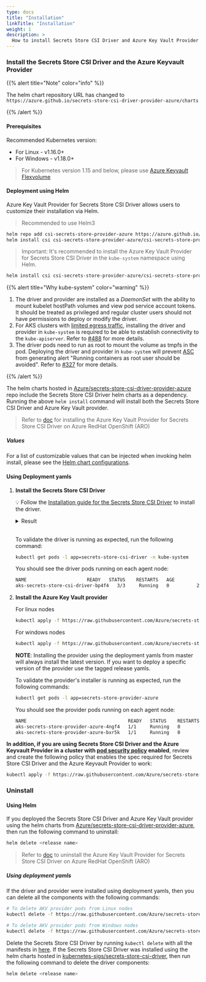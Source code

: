 ```yaml
---
type: docs
title: "Installation"
linkTitle: "Installation"
weight: 1
description: >
  How to install Secrets Store CSI Driver and Azure Key Vault Provider on your clusters.
---
```


### Install the Secrets Store CSI Driver and the Azure Keyvault Provider

{{% alert title="Note" color="info" %}}

The helm chart repository URL has changed to `https://azure.github.io/secrets-store-csi-driver-provider-azure/charts`

{{% /alert %}}

#### Prerequisites

Recommended Kubernetes version:

- For Linux - v1.16.0+
- For Windows - v1.18.0+

> For Kubernetes version 1.15 and below, please use [Azure Keyvault Flexvolume](https://github.com/Azure/kubernetes-keyvault-flexvol)

#### Deployment using Helm

Azure Key Vault Provider for Secrets Store CSI Driver allows users to customize their installation via Helm.

> Recommended to use Helm3

```bash
helm repo add csi-secrets-store-provider-azure https://azure.github.io/secrets-store-csi-driver-provider-azure/charts
helm install csi csi-secrets-store-provider-azure/csi-secrets-store-provider-azure
```

> Important: It's recommended to install the Azure Key Vault Provider for Secrets Store CSI Driver in the `kube-system` namespace using Helm.

```bash
helm install csi csi-secrets-store-provider-azure/csi-secrets-store-provider-azure --namespace kube-system
```

{{% alert title="Why kube-system" color="warning" %}}

1. The driver and provider are installed as a *DaemonSet* with the ability to mount kubelet hostPath volumes and view pod service account tokens. It should be treated as privileged and regular cluster users should not have permissions to deploy or modify the driver.
1. For AKS clusters with [limited egress traffic](https://docs.microsoft.com/en-us/azure/aks/limit-egress-traffic), installing the driver and provider in `kube-system` is required to be able to establish connectivity to the `kube-apiserver`. Refer to [#488](https://github.com/Azure/secrets-store-csi-driver-provider-azure/issues/488) for more details.
2. The driver pods need to run as root to mount the volume as tmpfs in the pod. Deploying the driver and provider in `kube-system` will prevent [ASC](https://docs.microsoft.com/en-us/azure/security-center/container-security) from generating alert "Running containers as root user should be avoided". Refer to [#327](https://github.com/Azure/secrets-store-csi-driver-provider-azure/issues/327) for more details.

{{% /alert %}}

The helm charts hosted in [Azure/secrets-store-csi-driver-provider-azure](https://github.com/Azure/secrets-store-csi-driver-provider-azure/tree/master/charts/csi-secrets-store-provider-azure) repo include the Secrets Store CSI Driver helm charts as a dependency. Running the above `helm install` command will install both the Secrets Store CSI Driver and Azure Key Vault provider.

> Refer to [doc](../../configurations/deploy-in-openshift) for installing the Azure Key Vault Provider for Secrets Store CSI Driver on Azure RedHat OpenShift (ARO)

##### Values

For a list of customizable values that can be injected when invoking helm install, please see the [Helm chart configurations](https://github.com/Azure/secrets-store-csi-driver-provider-azure/blob/master/charts/csi-secrets-store-provider-azure/README.md#configuration).

#### Using Deployment yamls

1. **Install the Secrets Store CSI Driver**

    💡 Follow the [Installation guide for the Secrets Store CSI Driver](https://secrets-store-csi-driver.sigs.k8s.io/getting-started/installation.html) to install the driver.

    <details>
    <summary>Result</summary>

    ```bash
    csidriver.storage.k8s.io/secrets-store.csi.k8s.io created
    serviceaccount/secrets-store-csi-driver created
    clusterrole.rbac.authorization.k8s.io/secretproviderclasses-role created
    clusterrolebinding.rbac.authorization.k8s.io/secretproviderclasses-rolebinding created
    clusterrole.rbac.authorization.k8s.io/secretprovidersyncing-role created
    clusterrolebinding.rbac.authorization.k8s.io/secretprovidersyncing-rolebinding created
    daemonset.apps/csi-secrets-store-windows created
    daemonset.apps/csi-secrets-store created
    customresourcedefinition.apiextensions.k8s.io/secretproviderclasses.secrets-store.csi.x-k8s.io created
    customresourcedefinition.apiextensions.k8s.io/secretproviderclasspodstatuses.secrets-store.csi.x-k8s.io created
    ```

    </details><br/>

    To validate the driver is running as expected, run the following command:

    ```bash
    kubectl get pods -l app=secrets-store-csi-driver -n kube-system
    ```

    You should see the driver pods running on each agent node:

    ```bash
    NAME                      READY   STATUS    RESTARTS   AGE
    aks-secrets-store-csi-driver-bp4f4   3/3     Running   0          24s
    ```

2. **Install the Azure Key Vault provider**

    For linux nodes

    ```bash
    kubectl apply -f https://raw.githubusercontent.com/Azure/secrets-store-csi-driver-provider-azure/master/deployment/provider-azure-installer.yaml
    ```

    For windows nodes

    ```bash
    kubectl apply -f https://raw.githubusercontent.com/Azure/secrets-store-csi-driver-provider-azure/master/deployment/provider-azure-installer-windows.yaml
    ```

    **NOTE**: Installing the provider using the deployment yamls from master will always install the latest version. If you want to deploy a specific version of the provider use the tagged release yamls.

    To validate the provider's installer is running as expected, run the following commands:

    ```bash
    kubectl get pods -l app=secrets-store-provider-azure
    ```

    You should see the provider pods running on each agent node:

    ```bash
    NAME                                     READY   STATUS    RESTARTS   AGE
    aks-secrets-store-provider-azure-4ngf4   1/1     Running   0          8s
    aks-secrets-store-provider-azure-bxr5k   1/1     Running   0          8s
    ```

**In addition, if you are using Secrets Store CSI Driver and the Azure Keyvault Provider in a cluster with [pod security policy](https://kubernetes.io/docs/concepts/policy/pod-security-policy/) enabled**, review and create the following policy that enables the spec required for Secrets Store CSI Driver and the Azure Keyvault Provider to work:

```bash
kubectl apply -f https://raw.githubusercontent.com/Azure/secrets-store-csi-driver-provider-azure/master/deployment/pod-security-policy.yaml
```

### Uninstall

#### Using Helm

If you deployed the Secrets Store CSI Driver and Azure Key Vault provider using the helm charts from [Azure/secrets-store-csi-driver-provider-azure](https://github.com/Azure/secrets-store-csi-driver-provider-azure/tree/master/charts/csi-secrets-store-provider-azure), then run the following command to uninstall:

```bash
helm delete <release name>
```

> Refer to [doc](../../configurations/deploy-in-openshift) to uninstall the Azure Key Vault Provider for Secrets Store CSI Driver on Azure RedHat OpenShift (ARO)

##### Using deployment yamls

If the driver and provider were installed using deployment yamls, then you can delete all the components with the following commands:

```bash
# To delete AKV provider pods from Linux nodes
kubectl delete -f https://raw.githubusercontent.com/Azure/secrets-store-csi-driver-provider-azure/master/deployment/provider-azure-installer.yaml

# To delete AKV provider pods from Windows nodes
kubectl delete -f https://raw.githubusercontent.com/Azure/secrets-store-csi-driver-provider-azure/master/deployment/provider-azure-installer-windows.yaml
```

Delete the Secrets Store CSI Driver by running `kubectl delete` with all the manifests in [here](https://github.com/kubernetes-sigs/secrets-store-csi-driver/tree/master/deploy). If the Secrets Store CSI Driver was installed using the helm charts hosted in [kubernetes-sigs/secrets-store-csi-driver](https://github.com/kubernetes-sigs/secrets-store-csi-driver/tree/master/charts/secrets-store-csi-driver), then run the following command to delete the driver components:

```bash
helm delete <release name>
```
